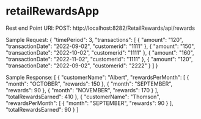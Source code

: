 # retailRewardsApp

Rest end Point URl:
POST: http://localhost:8282/RetailRewards/api/rewards

Sample Request:
{
    "timePeriod": 3,
    "transactions": [
        {
            "amount": "120",
            "transactionDate": "2022-09-02",
            "customerid": "1111"
        },
        {
            "amount": "150",
            "transactionDate": "2022-10-02",
            "customerid": "1111"
        },
        {
            "amount": "160",
            "transactionDate": "2022-11-02",
            "customerid": "1111"
        },
        {
            "amount": "120",
            "transactionDate": "2022-09-02",
            "customerid": "2222"
        }
    ]
}

Sample Response:
[
    {
        "customerName": "Albert",
        "rewardsPerMonth": [
            {
                "month": "OCTOBER",
                "rewards": 150
            },
            {
                "month": "SEPTEMBER",
                "rewards": 90
            },
            {
                "month": "NOVEMBER",
                "rewards": 170
            }
        ],
        "totalRewardsEarned": 410
    },
    {
        "customerName": "Thomson",
        "rewardsPerMonth": [
            {
                "month": "SEPTEMBER",
                "rewards": 90
            }
        ],
        "totalRewardsEarned": 90
    }
]
